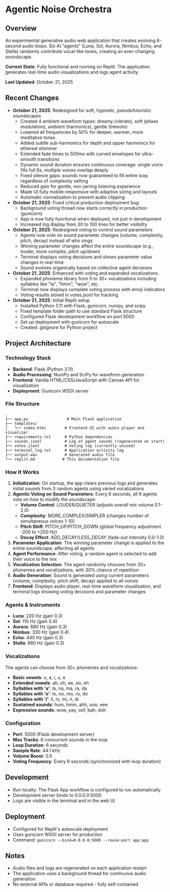 # Agentic Noise Orchestra

## Overview
An experimental generative audio web application that creates evolving 6-second audio loops. Six AI "agents" (Luna, Sol, Aurora, Nimbus, Echo, and Stella) randomly contribute vocal-like tones, creating an ever-changing soundscape.

**Current State**: Fully functional and running on Replit. The application generates real-time audio visualizations and logs agent activity.

**Last Updated**: October 21, 2025

## Recent Changes
- **October 21, 2025**: Redesigned for soft, hypnotic, pseudofuturistic soundscapes
  - Created 4 ambient waveform types: dreamy (vibrato), soft (phase modulation), ambient (harmonics), gentle (tremolo)
  - Lowered all frequencies by 50% for deeper, warmer, more meditative tones
  - Added subtle sub-harmonics for depth and upper harmonics for ethereal shimmer
  - Extended fade times to 500ms with curved envelopes for ultra-smooth transitions
  - Dynamic sound duration ensures continuous coverage: single voice fills full 6s, multiple voices overlap deeply
  - Fixed silence gaps: sounds now guaranteed to fill entire loop regardless of complexity setting
  - Reduced gain for gentle, non-jarring listening experience
  - Made UI fully mobile-responsive with adaptive sizing and layouts
  - Automatic normalization to prevent audio clipping
- **October 21, 2025**: Fixed critical production deployment bug
  - Background voting thread now starts correctly in production (gunicorn)
  - App is now fully functional when deployed, not just in development
  - Increased log display from 30 to 100 lines for better visibility
- **October 21, 2025**: Redesigned voting to control sound parameters
  - Agents now vote on sound parameter changes (volume, complexity, pitch, decay) instead of who sings
  - Winning parameter changes affect the entire soundscape (e.g., louder, more complex, pitch up/down)
  - Terminal displays voting decisions and shows parameter value changes in real-time
  - Sound evolves organically based on collective agent decisions
- **October 21, 2025**: Enhanced with voting and expanded vocalizations
  - Expanded phoneme library from 5 to 30+ vocalizations including syllables like "la", "hmm", "wow", etc.
  - Terminal now displays complete voting process with emoji indicators
  - Voting results stored in votes.jsonl for tracking
- **October 21, 2025**: Initial Replit setup
  - Installed Python 3.11 with Flask, gunicorn, numpy, and scipy
  - Fixed template folder path to use standard Flask structure
  - Configured Flask development workflow on port 5000
  - Set up deployment with gunicorn for autoscale
  - Created .gitignore for Python project

## Project Architecture

### Technology Stack
- **Backend**: Flask (Python 3.11)
- **Audio Processing**: NumPy and SciPy for waveform generation
- **Frontend**: Vanilla HTML/CSS/JavaScript with Canvas API for visualization
- **Deployment**: Gunicorn WSGI server

### File Structure
```
.
├── app.py                 # Main Flask application
├── templates/
│   └── index.html        # Frontend UI with audio player and visualizer
├── requirements.txt      # Python dependencies
├── sounds.jsonl          # Log of agent sounds (regenerated on start)
├── votes.jsonl           # Voting log (currently unused)
├── terminal_log.txt      # Application activity log
├── output.wav            # Generated audio file
└── replit.md            # This documentation file
```

### How It Works
1. **Initialization**: On startup, the app clears previous logs and generates initial sounds from 3 random agents using varied vocalizations
2. **Agentic Voting on Sound Parameters**: Every 6 seconds, all 6 agents vote on how to modify the soundscape:
   - **Volume Control**: LOUDER/QUIETER (adjusts overall mix volume 0.1-2.0)
   - **Complexity**: MORE_COMPLEX/SIMPLER (changes number of simultaneous voices 1-10)
   - **Pitch Shift**: PITCH_UP/PITCH_DOWN (global frequency adjustment -200 to +200 Hz)
   - **Decay Effect**: ADD_DECAY/LESS_DECAY (fade-out intensity 0.0-1.0)
3. **Parameter Application**: The winning parameter change is applied to the entire soundscape, affecting all agents
4. **Agent Performance**: After voting, a random agent is selected to add their voice to the mix
5. **Vocalization Selection**: The agent randomly chooses from 30+ phonemes and vocalizations, with 30% chance of repetition
6. **Audio Generation**: Sound is generated using current parameters (volume, complexity, pitch shift, decay) applied to all voices
7. **Frontend**: Displays audio player, real-time waveform visualization, and terminal logs showing voting decisions and parameter changes

### Agents & Instruments
- **Luna**: 220 Hz (gain 0.3)
- **Sol**: 110 Hz (gain 0.4)
- **Aurora**: 880 Hz (gain 0.3)
- **Nimbus**: 330 Hz (gain 0.4)
- **Echo**: 440 Hz (gain 0.3)
- **Stella**: 660 Hz (gain 0.3)

### Vocalizations
The agents can choose from 30+ phonemes and vocalizations:
- **Basic vowels**: o, a, i, u, e
- **Extended vowels**: ah, oh, ee, oo, eh
- **Syllables with 'a'**: la, na, ma, ra, da
- **Syllables with 'o'**: lo, no, mo, ro, do
- **Syllables with 'i'**: li, ni, mi, ri, di
- **Sustained sounds**: hum, hmm, ahh, ooo, eee
- **Expressive sounds**: wow, yay, oof, bah, doh

### Configuration
- **Port**: 5000 (Flask development server)
- **Max Tracks**: 6 concurrent sounds in the loop
- **Loop Duration**: 6 seconds
- **Sample Rate**: 44.1 kHz
- **Volume Boost**: 0.5
- **Voting Frequency**: Every 6 seconds (synchronized with loop duration)

## Development
- Run locally: The Flask App workflow is configured to run automatically
- Development server binds to 0.0.0.0:5000
- Logs are visible in the terminal and in the web UI

## Deployment
- Configured for Replit's autoscale deployment
- Uses gunicorn WSGI server for production
- Command: `gunicorn --bind=0.0.0.0:5000 --reuse-port app:app`

## Notes
- Audio files and logs are regenerated on each application restart
- The application uses a background thread for continuous audio generation
- No external APIs or database required - fully self-contained

